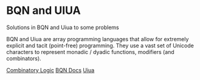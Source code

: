 # BQN and UIUA
Solutions in BQN and Uiua to some problems

BQN and Uiua are array programming languages that allow for extremely explicit and tacit (point-free) programming.
They use a vast set of Unicode characters to represent monadic / dyadic functions, modifiers (and combinators).

[Combinatory Logic](https://combinatorylogic.com/)
[BQN Docs](https://mlochbaum.github.io/BQN/)
[Uiua](https://www.uiua.org/)

